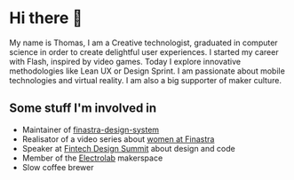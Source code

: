 # Hi there 👋

My name is Thomas, I am a Creative technologist, graduated in computer science in order to create delightful user experiences. I started my career with Flash, inspired by video games. Today I explore innovative methodologies like Lean UX or Design Sprint. I am passionate about mobile technologies and virtual reality. I am also a big supporter of maker culture.

## Some stuff I'm involved in

- Maintainer of [finastra-design-system](https://github.com/Finastra/finastra-design-system)
- Realisator of a video series about [women at Finastra](https://www.youtube.com/playlist?list=PLs64F-ka0ebB2ujnhV9n-BsYTalJlIrVO)
- Speaker at [Fintech Design Summit](https://fintechdesignsummit.com/) about design and code
- Member of the [Electrolab](https://www.electrolab.fr/) makerspace
- Slow coffee brewer


<!--
**ttalbot/ttalbot** is a ✨ _special_ ✨ repository because its `README.md` (this file) appears on your GitHub profile.

Here are some ideas to get you started:

- 🔭 I’m currently working on ...
- 🌱 I’m currently learning ...
- 👯 I’m looking to collaborate on ...
- 🤔 I’m looking for help with ...
- 💬 Ask me about ...
- 📫 How to reach me: ...
- 😄 Pronouns: ...
- ⚡ Fun fact: ...
-->
